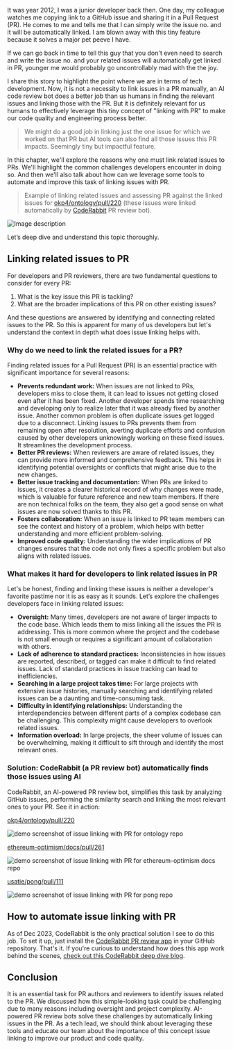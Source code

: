 It was year 2012, I was a junior developer back then. One day, my colleague watches me copying link to a GitHub issue and sharing it in a Pull Request (PR). He comes to me and tells me that I can simply write the issue no. and it will be automatically linked. I am blown away with this tiny feature because it solves a major pet peeve I have.

If we can go back in time to tell this guy that you don't even need to search and write the issue no. and your related issues will automatically get linked in PR, younger me would probably go uncontrollably mad with the the joy.

I share this story to highlight the point where we are in terms of tech development. Now, it is not a necessity to link issues in a PR manually, an AI code review bot does a better job than us humans in finding the relevant issues and linking those with the PR. But it is definitely relevant for us humans to effectively leverage this tiny concept of "linking with PR" to make our code quality and engineering process better.

> We might do a good job in linking just the one issue for which we worked on that PR but AI tools can also find all those issues this PR impacts. Seemingly tiny but impactful feature.

In this chapter, we'll explore the reasons why one must link related issues to PRs. We'll highlight the common challenges developers encounter in doing so. And then we'll also talk about how can we leverage some tools to automate and improve this task of linking issues with PR.


> Example of linking related issues and assessing PR against the linked issues for [okp4/ontology/pull/220](https://github.com/okp4/ontology/pull/220) (these issues were linked automatically by [CodeRabbit](https://coderabbit.ai) PR review bot).


![Image description](https://dev-to-uploads.s3.amazonaws.com/uploads/articles/f0y805uggvver0f0ed2f.jpg)

Let’s deep dive and understand this topic thoroughly.

## Linking related issues to PR

For developers and PR reviewers, there are two fundamental questions to consider for every PR:

1. What is the key issue this PR is tackling?
2. What are the broader implications of this PR on other existing issues?

And these questions are answered by identifying and connecting related issues to the PR. So this is apparent for many of us developers but let's understand the context in depth what does issue linking helps with.

### Why do we need to link the related issues for a PR?

Finding related issues for a Pull Request (PR) is an essential practice with significant importance for several reasons:

* **Prevents redundant work:** When issues are not linked to PRs, developers miss to close them, it can lead to issues not getting closed even after it has been fixed. Another developer spends time researching and developing only to realize later that it was already fixed by another issue. Another common problem is often duplicate issues get logged due to a disconnect. Linking issues to PRs prevents them from remaining open after resolution, averting duplicate efforts and confusion caused by other developers unknowingly working on these fixed issues. It streamlines the development process.
* **Better PR reviews:** When reviewers are aware of related issues, they can provide more informed and comprehensive feedback. This helps in identifying potential oversights or conflicts that might arise due to the new changes.
* **Better issue tracking and documentation:** When PRs are linked to issues, it creates a clearer historical record of why changes were made, which is valuable for future reference and new team members. If there are non technical folks on the team, they also get a good sense on what issues are now solved thanks to this PR.
* **Fosters collaboration:** When an issue is linked to PR team members can see the context and history of a problem, which helps with better understanding and more efficient problem-solving.
* **Improved code quality:** Understanding the wider implications of PR changes ensures that the code not only fixes a specific problem but also aligns with related issues.


### What makes it hard for developers to link related issues in PR

Let's be honest, finding and linking these issues is neither  a developer's favorite pastime nor it is as easy as it sounds. Let’s explore the challenges developers face in linking related issues:


* **Oversight:** Many times, developers are not aware of larger impacts to the code base. Which leads them to miss linking all the issues the PR is addressing. This is more common where the project and the codebase is not small enough or requires a significant amount of collaboration with others.
* **Lack of adherence to standard practices:** Inconsistencies in how issues are reported, described, or tagged can make it difficult to find related issues. Lack of standard practices in issue tracking can lead to inefficiencies.
* **Searching in a large project takes time:** For large projects with extensive issue histories, manually searching and identifying related issues can be a daunting and time-consuming task.
* **Difficulty in identifying relationships:** Understanding the interdependencies between different parts of a complex codebase can be challenging.  This complexity might cause developers to overlook related issues.
* **Information overload:** In large projects, the sheer volume of issues can be overwhelming, making it difficult to sift through and identify the most relevant ones.

### Solution: CodeRabbit (a PR review bot) automatically finds those issues using AI

CodeRabbit, an AI-powered PR review bot, simplifies this task by analyzing GitHub issues, performing the similarity search and linking the most relevant ones to your PR. See it in action:

[okp4/ontology/pull/220](https://github.com/okp4/ontology/pull/220)



![demo screenshot of issue linking with PR for ontology repo](https://dev-to-uploads.s3.amazonaws.com/uploads/articles/f0y805uggvver0f0ed2f.jpg)


[ethereum-optimism/docs/pull/261](https://github.com/ethereum-optimism/docs/pull/261)




![demo screenshot of issue linking with PR for ethereum-optimism docs repo](https://dev-to-uploads.s3.amazonaws.com/uploads/articles/0j4rdge1ilb4imez6ecs.jpg)


[usatie/pong/pull/111](https://github.com/usatie/pong/pull/111)



![demo screenshot of issue linking with PR for pong repo](https://dev-to-uploads.s3.amazonaws.com/uploads/articles/w9lm4ao3v78y97ycjn1m.jpg)


## How to automate issue linking with PR

As of Dec 2023, CodeRabbit is the only practical solution I see to do this job. To set it up, just install the [CodeRabbit PR review app](https://coderabbit.ai/) in your GitHub repository. That's it. If you're curious to understand how does this app work behind the scenes, [check out this CodeRabbit deep dive blog](https://coderabbit.ai/blog/coderabbit-deep-dive).


## Conclusion

It is an essential task for PR authors and reviewers to identify issues related to the PR. We discussed how this simple-looking task could be challenging due to many reasons including oversight and project complexity. AI-powered PR review bots solve these challenges by automatically linking issues in the PR. As a tech lead, we should think about leveraging these tools and educate our team about the importance of this concept issue linking to improve our product and code quality.
